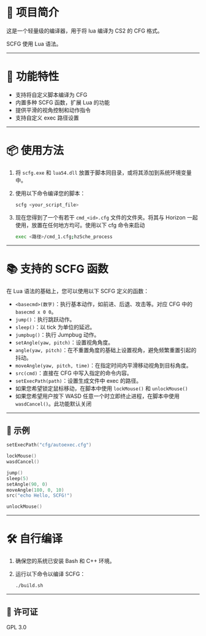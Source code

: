 # 🎯 项目简介

这是一个轻量级的编译器，用于将 lua 编译为 CS2 的 CFG 格式。

SCFG 使用 Lua 语法。

---

# 🚀 功能特性

* 支持将自定义脚本编译为 CFG
* 内置多种 SCFG 函数，扩展 Lua 的功能
* 提供平滑的视角控制和动作指令
* 支持自定义 exec 路径设置

---

# 📦 使用方法

1. 将 `scfg.exe` 和 `lua54.dll` 放置于脚本同目录，或将其添加到系统环境变量中。
2. 使用以下命令编译您的脚本：

   ```bash
   scfg <your_script_file>
   ```
3. 现在您得到了一个有若干 `cmd_<id>.cfg` 文件的文件夹。将其与 Horizon 一起使用，放置在任何地方均可。使用以下 cfg 命令来启动

   ```bash
   exec <路径>/cmd_1.cfg;hzSche_process
   ```

---

# 📚 支持的 SCFG 函数

在 Lua 语法的基础上，您可以使用以下 SCFG 定义的函数：

* `<basecmd>(数字)`：执行基本动作，如前进、后退、攻击等。对应 CFG 中的 `basecmd x 0 0`。
* `jump()`：执行跳跃动作。
* `sleep()`：以 tick 为单位的延迟。
* `jumpbug()`：执行 Jumpbug 动作。
* `setAngle(yaw, pitch)`：设置视角角度。
* `angle(yaw, pitch)`：在不重置角度的基础上设置视角，避免频繁重置引起的抖动。
* `moveAngle(yaw, pitch, time)`：在指定时间内平滑移动视角到目标角度。
* `src(cmd)`：直接在 CFG 中写入指定的命令内容。
* `setExecPath(path)`：设置生成文件中 exec 的路径。
* 如果您希望锁定鼠标移动，在脚本中使用 `lockMouse()` 和 `unlockMouse()`
* 如果您希望用户按下 WASD 任意一个时立即终止进程，在脚本中使用 `wasdCancel()`。此功能默认关闭

---

## 📄 示例

```lua
setExecPath("cfg/autoexec.cfg")

lockMouse()
wasdCancel()

jump()
sleep(5)
setAngle(90, 0)
moveAngle(180, 0, 10)
src("echo Hello, SCFG!")

unlockMouse()
```

---

# 🛠️ 自行编译

1. 确保您的系统已安装 Bash 和 C++ 环境。
2. 运行以下命令以编译 SCFG：

   ```bash
   ./build.sh
   ```

---

## 📜 许可证

GPL 3.0

